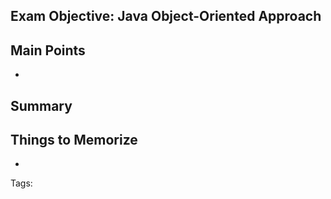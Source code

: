 ## Exam Objective: Java Object-Oriented Approach


## Main Points
- 

## Summary


## Things to Memorize
- 

Tags:
